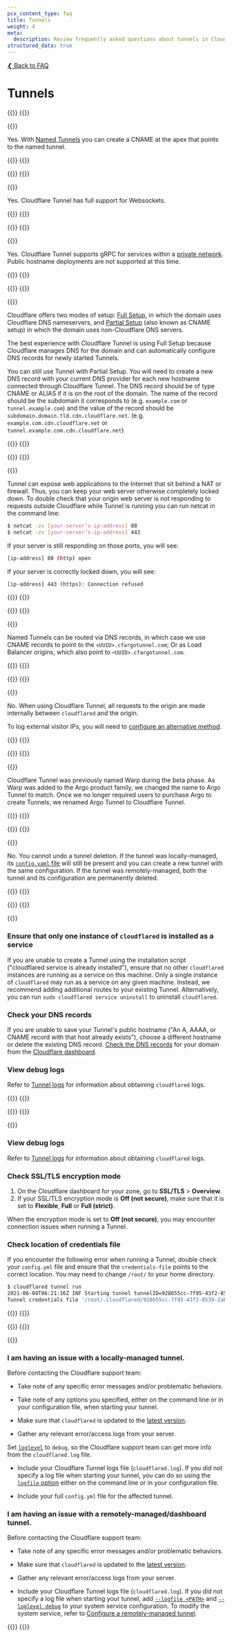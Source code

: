 ```yaml
---
pcx_content_type: faq
title: Tunnels
weight: 4
meta:
  description: Review frequently asked questions about tunnels in Cloudflare Zero Trust.
structured_data: true
---
```


[❮ Back to FAQ](/cloudflare-one/faq/)

# Tunnels

{{<faq-item>}}
{{<faq-question level=2 text="​Can I create a Tunnel for an apex domain?" >}}

{{<faq-answer>}}

Yes. With [Named Tunnels](https://blog.cloudflare.com/argo-tunnels-that-live-forever/) you can create a CNAME at the apex that points to the named tunnel.

{{</faq-answer>}}
{{</faq-item>}}

{{<faq-item>}}
{{<faq-question level=2 text="​Does Cloudflare Tunnel support Websockets?" >}}

{{<faq-answer>}}

Yes. Cloudflare Tunnel has full support for Websockets.

{{</faq-answer>}}
{{</faq-item>}}

{{<faq-item>}}
{{<faq-question level=2 text="​Does Cloudflare Tunnel support gRPC?" >}}

{{<faq-answer>}}

Yes. Cloudflare Tunnel supports gRPC for services within a [private network](/cloudflare-one/connections/connect-networks/private-net/). Public hostname deployments are not supported at this time.

{{</faq-answer>}}
{{</faq-item>}}

{{<faq-item>}}
{{<faq-question level=2 text="How can Tunnel be used with Partial DNS (CNAME Setup)?" >}}

{{<faq-answer>}}

Cloudflare offers two modes of setup: [Full Setup](/dns/zone-setups/full-setup/), in which the domain uses Cloudflare DNS nameservers, and [Partial Setup](/dns/zone-setups/partial-setup/) (also known as CNAME setup) in which the domain uses non-Cloudflare DNS servers.

The best experience with Cloudflare Tunnel is using Full Setup because Cloudflare manages DNS for the domain and can automatically configure DNS records for newly started Tunnels.

You can still use Tunnel with Partial Setup. You will need to create a new DNS record with your current DNS provider for each new hostname connected through Cloudflare Tunnel. The DNS record should be of type CNAME or ALIAS if it is on the root of the domain. The name of the record should be the subdomain it corresponds to (e.g. `example.com` or `tunnel.example.com`) and the value of the record should be `subdomain.domain.tld.cdn.cloudflare.net`. (e.g. `example.com.cdn.cloudflare.net` or `tunnel.example.com.cdn.cloudflare.net`)

{{</faq-answer>}}
{{</faq-item>}}

{{<faq-item>}}
{{<faq-question level=2 text="How can origin servers be secured when using Tunnel?" >}}

{{<faq-answer>}}

Tunnel can expose web applications to the Internet that sit behind a NAT or firewall. Thus, you can keep your web server otherwise completely locked down. To double check that your origin web server is not responding to requests outside Cloudflare while Tunnel is running you can run netcat in the command line:

```sh
$ netcat -zv [your-server’s-ip-address] 80
$ netcat -zv [your-server’s-ip-address] 443
```

If your server is still responding on those ports, you will see:

```bash
[ip-address] 80 (http) open
```

If your server is correctly locked down, you will see:

```bash
[ip-address] 443 (https): Connection refused
```

{{</faq-answer>}}
{{</faq-item>}}

{{<faq-item>}}
{{<faq-question level=2 text="What records are created for routing to a Named Tunnel's hostname?" >}}

{{<faq-answer>}}

Named Tunnels can be routed via DNS records, in which case we use CNAME records to point to the `<UUID>.cfargotunnel.com`; Or as Load Balancer origins, which also point to `<UUID>.cfargotunnel.com`.

{{</faq-answer>}}
{{</faq-item>}}

{{<faq-item>}}
{{<faq-question level=2 text="Does Cloudflare Tunnel send visitor IPs to my origin?" >}}

{{<faq-answer>}}

No. When using Cloudflare Tunnel, all requests to the origin are made internally between `cloudflared` and the origin.

To log external visitor IPs, you will need to [configure an alternative method](/fundamentals/basic-tasks/restoring-original-visitor-ip/).

{{</faq-answer>}}
{{</faq-item>}}

{{<faq-item>}}
{{<faq-question level=2 text="Why does the name 'warp' and 'argo' appear in some legacy materials?" >}}

{{<faq-answer>}}

Cloudflare Tunnel was previously named Warp during the beta phase. As Warp was added to the Argo product family, we changed the name to Argo Tunnel to match. Once we no longer required users to purchase Argo to create Tunnels, we renamed Argo Tunnel to Cloudflare Tunnel.

{{</faq-answer>}}
{{</faq-item>}}

{{<faq-item>}}
{{<faq-question level=2 text="Is it possible to restore a deleted tunnel?">}}

{{<faq-answer>}}

No. You cannot undo a tunnel deletion. If the tunnel was locally-managed, its [`config.yaml` file](/cloudflare-one/connections/connect-networks/get-started/tunnel-useful-terms/#configuration-file) will still be present and you can create a new tunnel with the same configuration. If the tunnel was remotely-managed, both the tunnel and its configuration are permanently deleted.

{{</faq-answer>}}
{{</faq-item>}}

{{<faq-item>}}
{{<faq-question level=2 text="How can I troubleshoot a Tunnel that was configured from Zero Trust?" >}}

{{<faq-answer>}}

### Ensure that only one instance of `cloudflared` is installed as a service

If you are unable to create a Tunnel using the installation script ("cloudflared service is already installed"), ensure that no other `cloudflared` instances are running as a service on this machine. Only a single instance of `cloudflared` may run as a service on any given machine. Instead, we recommend adding additional routes to your existing Tunnel. Alternatively, you can run `sudo cloudflared service uninstall` to uninstall `cloudflared`.

### Check your DNS records

If you are unable to save your Tunnel's public hostname ("An A, AAAA, or CNAME record with that host already exists"), choose a different hostname or delete the existing DNS record. [Check the DNS records](/dns/manage-dns-records/how-to/create-dns-records/) for your domain from the [Cloudflare dashboard](https://dash.cloudflare.com).

### View debug logs

Refer to [Tunnel logs](/cloudflare-one/connections/connect-networks/monitor-tunnels/logs/) for information about obtaining `cloudflared` logs.

{{</faq-answer>}}
{{</faq-item>}}

{{<faq-item>}}
{{<faq-question level=2 text="How can I troubleshoot a Tunnel that was configured through the CLI?" >}}

{{<faq-answer>}}

### View debug logs

Refer to [Tunnel logs](/cloudflare-one/connections/connect-networks/monitor-tunnels/logs/) for information about obtaining `cloudflared` logs.

### Check SSL/TLS encryption mode

1.  On the Cloudflare dashboard for your zone, go to **SSL/TLS** > **Overview**.
1.  If your SSL/TLS encryption mode is **Off (not secure)**, make sure that it is set to **Flexible**, **Full** or **Full (strict)**.

When the encryption mode is set to **Off (not secure)**, you may encounter connection issues when running a Tunnel.

### Check location of credentials file

If you encounter the following error when running a Tunnel, double check your `config.yml` file and ensure that the `credentials-file` points to the correct location. You may need to change `/root/` to your home directory.

```sh
$ cloudflared tunnel run
2021-06-04T06:21:16Z INF Starting tunnel tunnelID=928655cc-7f95-43f2-8539-2aba6cf3592d
Tunnel credentials file '/root/.cloudflared/928655cc-7f95-43f2-8539-2aba6cf3592d.json' doesn't exist or is not a file
```

{{</faq-answer>}}
{{</faq-item>}}

{{<faq-item>}}
{{<faq-question level=2 text="How do I contact support?" >}}

{{<faq-answer>}}

### I am having an issue with a locally-managed tunnel.

Before contacting the Cloudflare support team:

- Take note of any specific error messages and/or problematic behaviors.

- Take note of any options you specified, either on the command line or in your configuration file, when starting your tunnel.

- Make sure that `cloudflared` is updated to the [latest version](https://github.com/cloudflare/cloudflared).

- Gather any relevant error/access logs from your server.

Set [`loglevel`](/cloudflare-one/connections/connect-networks/configure-tunnels/tunnel-run-parameters/#loglevel) to `debug`, so the Cloudflare support team can get more info from the `cloudflared.log` file.

- Include your Cloudflare Tunnel logs file (`cloudflared.log`). If you did not specify a log file when starting your tunnel, you can do so using the [`logfile` option](/cloudflare-one/connections/connect-networks/configure-tunnels/tunnel-run-parameters/#logfile) either on the command line or in your configuration file.

- Include your full `config.yml` file for the affected tunnel.

### I am having an issue with a remotely-managed/dashboard tunnel.

Before contacting the Cloudflare support team:

- Take note of any specific error messages and/or problematic behaviors.

- Make sure that `cloudflared` is updated to the [latest version](https://github.com/cloudflare/cloudflared).

- Gather any relevant error/access logs from your server.

- Include your Cloudflare Tunnel logs file (`cloudflared.log`). If you did not specify a log file when starting your tunnel, add [`--logfile <PATH>`](/cloudflare-one/connections/connect-networks/configure-tunnels/tunnel-run-parameters/#logfile) and [`--loglevel debug`](/cloudflare-one/connections/connect-networks/configure-tunnels/tunnel-run-parameters/#loglevel) to your system service configuration. To modify the system service, refer to [Configure a remotely-managed tunnel](/cloudflare-one/connections/connect-networks/configure-tunnels/remote-management/).

{{</faq-answer>}}
{{</faq-item>}}
